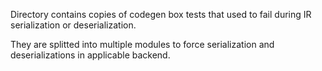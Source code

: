Directory contains copies of codegen box tests that used to fail during IR serialization or deserialization.

They are splitted into multiple modules to force serialization and deserializations in applicable backend.